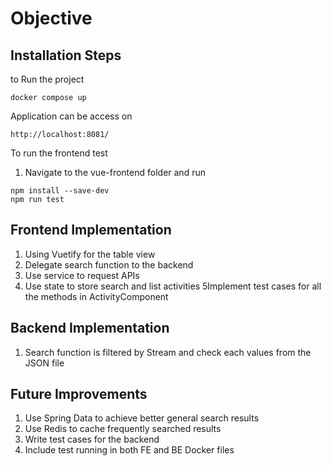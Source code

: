 # Objective

## Installation Steps
to Run the project
```
docker compose up
```

Application can be access on
```
http://localhost:8081/
```

To run the frontend test
1. Navigate to the vue-frontend folder and run
```
npm install --save-dev
npm run test
```

## Frontend Implementation
1. Using Vuetify for the table view
2. Delegate search function to the backend
3. Use service to request APIs
4. Use state to store search and list activities
5Implement test cases for all the methods in ActivityComponent

## Backend Implementation
1. Search function is filtered by Stream and check each values from the JSON file

## Future Improvements
1. Use Spring Data to achieve better general search results
2. Use Redis to cache frequently searched results
3. Write test cases for the backend
4. Include test running in both FE and BE Docker files


